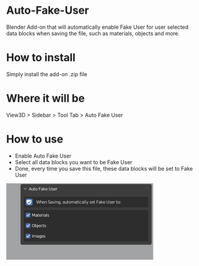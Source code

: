 # Auto-Fake-User

Blender Add-on that will automatically enable Fake User for user selected data blocks when saving the file, such as materials, objects and more.

# How to install

Simply install the add-on .zip file

# Where it will be

View3D > Sidebar > Tool Tab > Auto Fake User

# How to use

- Enable Auto Fake User
- Select all data blocks you want to be Fake User
- Done, every time you save this file, these data blocks will be set to Fake User

![](assets/addon_panel.jpg)
